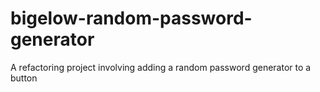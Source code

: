# bigelow-random-password-generator
A refactoring project involving adding a random password generator to a button
